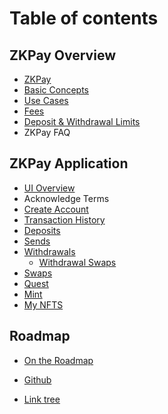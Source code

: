 # Table of contents

## &#x20;ZKPay Overview

* [ZKPay](zkpay/)
* [Basic Concepts](zkpay/basic-concepts.md)
* [Use Cases](zkpay/use-cases.md)
* [Fees](zkpay-fees.md)
* [Deposit & Withdrawal Limits](zkpay/deposit-and-withdrawal-limits.md)
* ZKPay FAQ

## &#x20;ZKPay Application <a href="#zkbob-app" id="zkbob-app"></a>

* [UI Overview](ui-overview/)
* Acknowledge Terms
* [Create Account](ui-overview/create-account.md)
* [Transaction History](ui-overview/transaction-history.md)
* [Deposits](ui-overview/deposit.md)
* [Sends](ui-overview/send.md)
* [Withdrawals](ui-overview/withdrawal/)
  * [Withdrawal Swaps](ui-overview/withdrawal/withdrawal-swaps.md)
* [Swaps](ui-overview/swaps.md)
* [Quest](ui-overview/quest.md)
* [Mint](ui-overview/mint.md)
* [My NFTS](ui-overview/my-nfts.md)

## &#x20;Roadmap

* [On the Roadmap](broken-reference)



* [Github](https://github.com/zk-pay)
* [Link tree](https://link3.to/zkpay)
